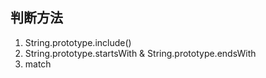 
## 判断方法
1. String.prototype.include()
2. String.prototype.startsWith & String.prototype.endsWith
3. match


